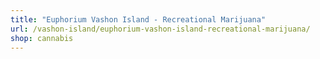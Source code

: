 ```yaml
---
title: "Euphorium Vashon Island - Recreational Marijuana"
url: /vashon-island/euphorium-vashon-island-recreational-marijuana/
shop: cannabis
---
```

